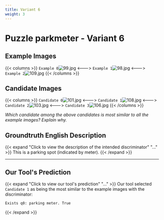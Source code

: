 ```yaml
---
title: Variant 6
weight: 3
---
```


# Puzzle parkmeter - Variant 6

## Example Images
{{< columns >}}
`Example 0`![99.jpg](/natscene_data/images/99.jpg)
<--->
`Example 1`![98.jpg](/natscene_data/images/98.jpg)
<--->
`Example 2`![109.jpg](/natscene_data/images/109.jpg)
{{< /columns >}}

## Candidate Images
{{< columns >}}
`Candidate 0`![101.jpg](/natscene_data/images/101.jpg)
<--->
`Candidate 1`![108.jpg](/natscene_data/images/108.jpg)
<--->
`Candidate 2`![103.jpg](/natscene_data/images/103.jpg)
<--->
`Candidate 3`![106.jpg](/natscene_data/images/106.jpg)
{{< /columns >}}

*Which candidate among the above candidates is most similar to all the example images? Explain why.*

## Groundtruth English Description

{{< expand "Click to view the description of the intended discriminator" "..." >}}
This is a parking spot (indicated by meter).
{{< /expand >}}

---



## Our Tool's Prediction

{{< expand "Click to view our tool's prediction" "..." >}}
Our tool selected `Candidate 1` as being the most similar to the example images with the discriminator:
```plaintext
Exists q0: parking meter. True
```
{{< /expand >}}
